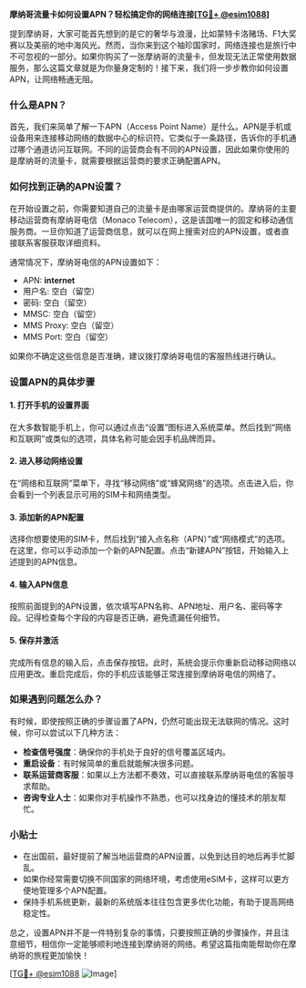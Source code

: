 **摩纳哥流量卡如何设置APN？轻松搞定你的网络连接[[TG💪+ @esim1088](https://t.me/s/esim1088)]**

提到摩纳哥，大家可能首先想到的是它的奢华与浪漫，比如蒙特卡洛赌场、F1大奖赛以及美丽的地中海风光。然而，当你来到这个袖珍国家时，网络连接也是旅行中不可忽视的一部分。如果你购买了一张摩纳哥的流量卡，但发现无法正常使用数据服务，那么这篇文章就是为你量身定制的！接下来，我们将一步步教你如何设置APN，让网络畅通无阻。

### 什么是APN？

首先，我们来简单了解一下APN（Access Point Name）是什么。APN是手机或设备用来连接移动网络的数据中心的标识符。它类似于一条路径，告诉你的手机通过哪个通道访问互联网。不同的运营商会有不同的APN设置，因此如果你使用的是摩纳哥的流量卡，就需要根据运营商的要求正确配置APN。

### 如何找到正确的APN设置？

在开始设置之前，你需要知道自己的流量卡是由哪家运营商提供的。摩纳哥的主要移动运营商有摩纳哥电信（Monaco Telecom），这是该国唯一的固定和移动通信服务商。一旦你知道了运营商信息，就可以在网上搜索对应的APN设置，或者直接联系客服获取详细资料。

通常情况下，摩纳哥电信的APN设置如下：

- APN: **internet**
- 用户名: 空白（留空）
- 密码: 空白（留空）
- MMSC: 空白（留空）
- MMS Proxy: 空白（留空）
- MMS Port: 空白（留空）

如果你不确定这些信息是否准确，建议拨打摩纳哥电信的客服热线进行确认。

### 设置APN的具体步骤

#### 1. 打开手机的设置界面

在大多数智能手机上，你可以通过点击“设置”图标进入系统菜单。然后找到“网络和互联网”或类似的选项，具体名称可能会因手机品牌而异。

#### 2. 进入移动网络设置

在“网络和互联网”菜单下，寻找“移动网络”或“蜂窝网络”的选项。点击进入后，你会看到一个列表显示可用的SIM卡和网络类型。

#### 3. 添加新的APN配置

选择你想要使用的SIM卡，然后找到“接入点名称（APN）”或“网络模式”的选项。在这里，你可以手动添加一个新的APN配置。点击“新建APN”按钮，开始输入上述提到的APN信息。

#### 4. 输入APN信息

按照前面提到的APN设置，依次填写APN名称、APN地址、用户名、密码等字段。记得检查每个字段的内容是否正确，避免遗漏任何细节。

#### 5. 保存并激活

完成所有信息的输入后，点击保存按钮。此时，系统会提示你重新启动移动网络以应用更改。重启完成后，你的手机应该能够正常连接到摩纳哥电信的网络了。

### 如果遇到问题怎么办？

有时候，即使按照正确的步骤设置了APN，仍然可能出现无法联网的情况。这时候，你可以尝试以下几种方法：

- **检查信号强度**：确保你的手机处于良好的信号覆盖区域内。
- **重启设备**：有时候简单的重启就能解决很多问题。
- **联系运营商客服**：如果以上方法都不奏效，可以直接联系摩纳哥电信的客服寻求帮助。
- **咨询专业人士**：如果你对手机操作不熟悉，也可以找身边的懂技术的朋友帮忙。

### 小贴士

- 在出国前，最好提前了解当地运营商的APN设置，以免到达目的地后再手忙脚乱。
- 如果你经常需要切换不同国家的网络环境，考虑使用eSIM卡，这样可以更方便地管理多个APN配置。
- 保持手机系统更新，最新的系统版本往往包含更多优化功能，有助于提高网络稳定性。

总之，设置APN并不是一件特别复杂的事情，只要按照正确的步骤操作，并且注意细节，相信你一定能够顺利地连接到摩纳哥的网络。希望这篇指南能帮助你在摩纳哥的旅程更加愉快！

[[TG💪+ @esim1088](https://t.me/s/esim1088) ![Image](https://i.postimg.cc/4NQfJmqS/Snipaste-2025-05-13-00-14-12.png)]